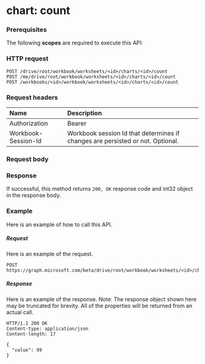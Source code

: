 # chart: count


### Prerequisites
The following **scopes** are required to execute this API: 
### HTTP request
<!-- { "blockType": "ignored" } -->
```http
POST /drive/root/workbook/worksheets/<id>/charts/<id>/count
POST /me/drive/root/workbook/worksheets/<id>/charts/<id>/count
POST /workbooks/<id>/workbook/worksheets/<id>/charts/<id>/count

```
### Request headers
| Name       | Description|
|:---------------|:----------|
| Authorization  | Bearer <code>|
| Workbook-Session-Id  | Workbook session Id that determines if changes are persisted or not. Optional.|

### Request body

### Response
If successful, this method returns `200, OK` response code and int32 object in the response body.

### Example
Here is an example of how to call this API.
##### Request
Here is an example of the request.
<!-- {
  "blockType": "request",
  "name": "chart_count"
}-->
```http
POST https://graph.microsoft.com/beta/drive/root/workbook/worksheets/<id>/charts/<id>/count
```

##### Response
Here is an example of the response. Note: The response object shown here may be truncated for brevity. All of the properties will be returned from an actual call.
<!-- {
  "blockType": "response",
  "truncated": true,
  "@odata.type": "int32"
} -->
```http
HTTP/1.1 200 OK
Content-type: application/json
Content-length: 17

{
  "value": 99
}
```

<!-- uuid: 8fcb5dbc-d5aa-4681-8e31-b001d5168d79
2015-10-25 14:57:30 UTC -->
<!-- {
  "type": "#page.annotation",
  "description": "chart: count",
  "keywords": "",
  "section": "documentation",
  "tocPath": ""
}-->